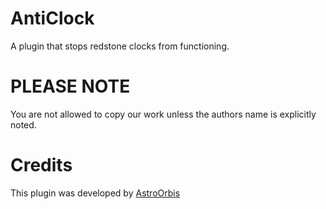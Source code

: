 # AntiClock
A plugin that stops redstone clocks from functioning.


# PLEASE NOTE
You are not allowed to copy our work unless the authors name is explicitly noted.


# Credits

This plugin was developed by [AstroOrbis](https://github.com/astroorbis)

